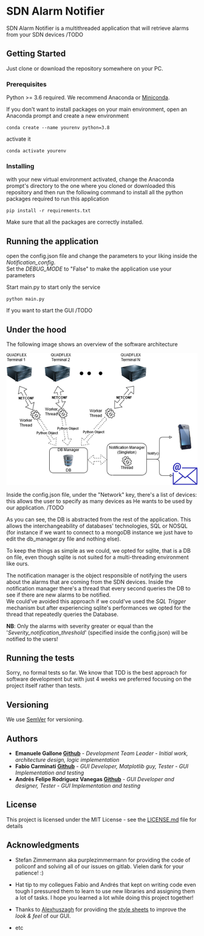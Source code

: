 # SDN Alarm Notifier

SDN Alarm Notifier is a multithreaded application that will retrieve alarms from your SDN devices /TODO

## Getting Started

Just clone or download the repository somewhere on your PC. <br>

### Prerequisites

Python >= 3.6 required. We recommend Anaconda or [Miniconda](https://docs.conda.io/en/latest/miniconda.html).
 
If you don't want to install packages on your main environment, open an Anaconda prompt and create a new environment
```
conda create --name yourenv python=3.8
```
activate it
```
conda activate yourenv
```

### Installing

with your new virtual environment activated,
change the Anaconda prompt's directory to the one where you cloned or downloaded this repository 
and then run the following command to install all the python packages required to run this application
``` 
pip install -r requirements.txt
```

Make sure that all the packages are correctly installed.

## Running the application

open the config.json file and change the parameters to your liking inside the *Notification_config*. <br>
Set the *DEBUG_MODE* to "False" to make the application use your parameters

Start main.py to start only the service

``` 
python main.py
```

If you want to start the GUI /TODO

## Under the hood
The following image shows an overview of the software architecture

![alt text](docu/img/project.png?raw=true)

Inside the config.json file, under the "Network" key, there's a list of devices:
this allows the user to specify as many devices as He wants to be used by our application.
/TODO

As you can see, the DB is abstracted from the rest of the application. This allows the interchangeability of databases' technologies, SQL or NOSQL
(for instance if we want to connect to a mongoDB instance we just have to edit the db_manager.py file and nothing else).

To keep the things as simple as we could, we opted for sqlite, that is a DB on file, even though sqlite is not suited for a multi-threading environment like ours.

The notification manager is the object responsible of notifying the users about the alarms that are coming from the SDN devices.
Inside the notification manager there's a thread that every second queries the DB to see if there are new alarms to be notified.<br>
We could've avoided this approach if we could've used the *SQL Trigger* mechanism but
after experiencing sqlite's performances we opted for the thread that repeatedly queries the Database.

**NB**: Only the alarms with severity greater or equal than the '*Severity_notification_threshold*' (specified inside the config.json) will be notified to the users!


## Running the tests

Sorry, no formal tests so far. We know that TDD is the best approach for software development 
but with just 4 weeks we preferred focusing on the project itself rather than tests.

## Versioning

We use [SemVer](http://semver.org/) for versioning.

## Authors

* **Emanuele Gallone [Github](https://github.com/EmanueleGallone/)** - *Development Team Leader* - *Initial work, architecture design, logic implementation*
* **Fabio Carminati [Github](https://github.com/fabiocarminati)** - *GUI Developer, Matplotlib guy, Tester* - *GUI Implementation and testing*
* **Andrés Felipe Rodriguez Vanegas [Github](https://github.com/andresrodriv)** - *GUI Developer and designer, Tester* - *GUI Implementation and testing*

## License

This project is licensed under the MIT License - see the [LICENSE.md](LICENSE.md) file for details

## Acknowledgments

* Stefan Zimmermann aka purplezimmermann for providing the code of policonf and solving all of our issues on gitlab. Vielen dank for your patience! :)

* Hat tip to my collegues Fabio and Andrés that kept on writing
 code even tough I pressured them to learn to use new libraries and assigning them a lot of tasks. I hope you learned a lot while doing this project together!
* Thanks to [Alexhuszagh](https://github.com/Alexhuszagh) for providing the [style sheets](https://github.com/Alexhuszagh/BreezeStyleSheets) to improve the *look & feel* of our GUI.
* etc
